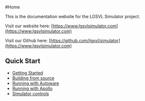 #Home

This is the documentation website for the LGSVL Simulator project.

Visit our website here: [https://www.lgsvlsimulator.com](https://www.lgsvlsimulator.com)

Visit our Github here: [https://github.com/lgsvl/simulator](https://www.lgsvlsimulator.com)

## Quick Start

* [Getting Started](getting-started.md)
* [Building from source](build-instructions.md)
* [Running with Autoware](autoware-instructions.md)
* [Running with Apollo](apollo-instructions.md)
* [Simulator controls](keyboard-shortcuts.md)

